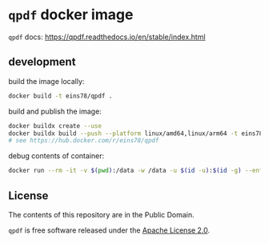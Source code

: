 # `qpdf` docker image

`qpdf` docs: <https://qpdf.readthedocs.io/en/stable/index.html>

## development

build the image locally:

```sh
docker build -t eins78/qpdf .
```

build and publish the image:

```sh
docker buildx create --use
docker buildx build --push --platform linux/amd64,linux/arm64 -t eins78/qpdf . 
# see https://hub.docker.com/r/eins78/qpdf
```

debug contents of container:

```sh
docker run --rm -it -v $(pwd):/data -w /data -u $(id -u):$(id -g) --entrypoint /bin/bash eins78/qpdf
```

## License

The contents of this repository are in the Public Domain.

`qpdf` is free software released under the [Apache License 2.0](http://www.apache.org/licenses/LICENSE-2.0).
